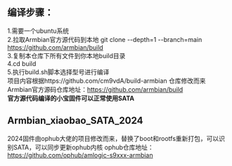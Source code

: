 ## 编译步骤：
1.需要一个ubuntu系统  
2.拉取Armbian官方源代码到本地  git clone --depth=1 --branch=main https://github.com/armbian/build  
3.复制本仓库下所有文件到你本地build目录  
4.cd build  
5.执行build.sh脚本选择型号进行编译  
项目内容根据https://github.com/cm9vdA/build-armbian   仓库修改而来  
Armbian官方源码仓库地址：https://github.com/armbian/build  
**官方源代码编译的小宝固件可以正常使用SATA**  
  

  
## Armbian_xiaobao_SATA_2024
2024固件由ophub大佬的项目修改而来，替换了boot和rootfs重新打包，可以识别SATA，可以同步更新ophub内核
ophub仓库地址：https://github.com/ophub/amlogic-s9xxx-armbian
